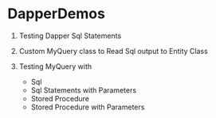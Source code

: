 # DapperDemos
1) Testing Dapper Sql Statements

2) Custom MyQuery class to Read Sql output to Entity Class

3) Testing MyQuery with
    * Sql
    * Sql Statements with Parameters
    * Stored Procedure
    * Stored Procedure with Parameters
    
